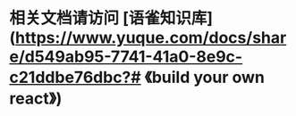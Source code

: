 # 相关文档请访问 [语雀知识库](https://www.yuque.com/docs/share/d549ab95-7741-41a0-8e9c-c21ddbe76dbc?# 《build your own react》)

